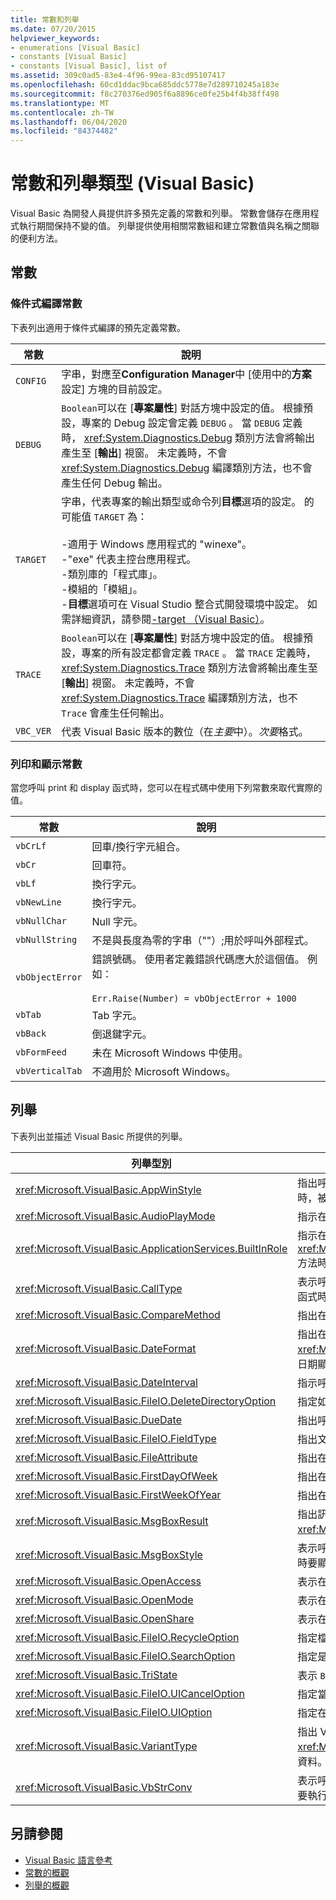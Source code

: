 ```yaml
---
title: 常數和列舉
ms.date: 07/20/2015
helpviewer_keywords:
- enumerations [Visual Basic]
- constants [Visual Basic]
- constants [Visual Basic], list of
ms.assetid: 309c0ad5-83e4-4f96-99ea-83cd95107417
ms.openlocfilehash: 60cd1ddac9bca685ddc5778e7d289710245a183e
ms.sourcegitcommit: f8c270376ed905f6a8896ce0fe25b4f4b38ff498
ms.translationtype: MT
ms.contentlocale: zh-TW
ms.lasthandoff: 06/04/2020
ms.locfileid: "84374482"
---
```

# <a name="constants-and-enumerations-visual-basic"></a>常數和列舉類型 (Visual Basic)

Visual Basic 為開發人員提供許多預先定義的常數和列舉。 常數會儲存在應用程式執行期間保持不變的值。 列舉提供使用相關常數組和建立常數值與名稱之關聯的便利方法。  
  
## <a name="constants"></a>常數  
  
### <a name="conditional-compilation-constants"></a>條件式編譯常數  

 下表列出適用于條件式編譯的預先定義常數。  
  
|**常數**|**說明**|  
|---|---|  
|`CONFIG`|字串，對應至**Configuration Manager**中 [使用中的**方案**設定] 方塊的目前設定。|  
|`DEBUG`|`Boolean`可以在 [**專案屬性**] 對話方塊中設定的值。 根據預設，專案的 Debug 設定會定義 `DEBUG` 。 當 `DEBUG` 定義時， <xref:System.Diagnostics.Debug> 類別方法會將輸出產生至 [**輸出**] 視窗。 未定義時，不會 <xref:System.Diagnostics.Debug> 編譯類別方法，也不會產生任何 Debug 輸出。|  
|`TARGET`|字串，代表專案的輸出類型或命令列**目標**選項的設定。 的可能值 `TARGET` 為：<br /><br /> -適用于 Windows 應用程式的 "winexe"。<br />-"exe" 代表主控台應用程式。<br />-類別庫的「程式庫」。<br />-模組的「模組」。<br />-**目標**選項可在 Visual Studio 整合式開發環境中設定。 如需詳細資訊，請參閱[-target （Visual Basic）](../reference/command-line-compiler/target.md)。|  
|`TRACE`|`Boolean`可以在 [**專案屬性**] 對話方塊中設定的值。 根據預設，專案的所有設定都會定義 `TRACE` 。 當 `TRACE` 定義時， <xref:System.Diagnostics.Trace> 類別方法會將輸出產生至 [**輸出**] 視窗。 未定義時，不會 <xref:System.Diagnostics.Trace> 編譯類別方法，也不 `Trace` 會產生任何輸出。|  
|`VBC_VER`|代表 Visual Basic 版本的數位（在*主要*中）。*次要*格式。|  
  
### <a name="print-and-display-constants"></a>列印和顯示常數  

 當您呼叫 print 和 display 函式時，您可以在程式碼中使用下列常數來取代實際的值。  
  
|**常數**|**說明**|  
|---|---|  
|`vbCrLf`|回車/換行字元組合。|  
|`vbCr`|回車符。|  
|`vbLf`|換行字元。|  
|`vbNewLine`|換行字元。|  
|`vbNullChar`|Null 字元。|  
|`vbNullString`|不是與長度為零的字串（""）;用於呼叫外部程式。|  
|`vbObjectError`|錯誤號碼。 使用者定義錯誤代碼應大於這個值。 例如：<br /><br /> `Err.Raise(Number) = vbObjectError + 1000`|  
|`vbTab`|Tab 字元。|  
|`vbBack`|倒退鍵字元。|  
|`vbFormFeed`|未在 Microsoft Windows 中使用。|  
|`vbVerticalTab`|不適用於 Microsoft Windows。|  
  
## <a name="enumerations"></a>列舉  

 下表列出並描述 Visual Basic 所提供的列舉。  
  
|列舉型別|Description|  
|---|---|  
|<xref:Microsoft.VisualBasic.AppWinStyle>|指出呼叫 <xref:Microsoft.VisualBasic.Interaction.Shell%2A> 函式時，被叫用之程式所使用的視窗樣式。|  
|<xref:Microsoft.VisualBasic.AudioPlayMode>|指示在呼叫音效方法時要如何播放聲音。|  
|<xref:Microsoft.VisualBasic.ApplicationServices.BuiltInRole>|指示在呼叫 <xref:Microsoft.VisualBasic.ApplicationServices.User.IsInRole%2A> 方法時，要檢查的角色類型。|  
|<xref:Microsoft.VisualBasic.CallType>|表示呼叫 <xref:Microsoft.VisualBasic.Interaction.CallByName%2A> 函式時所叫用的程序類型。|  
|<xref:Microsoft.VisualBasic.CompareMethod>|指出在呼叫比較函式時字串的比較方式。|  
|<xref:Microsoft.VisualBasic.DateFormat>|指出在呼叫 <xref:Microsoft.VisualBasic.Strings.FormatDateTime%2A> 函式時的日期顯示方式。|  
|<xref:Microsoft.VisualBasic.DateInterval>|指示呼叫日期相關函式時，如何決定日期間隔並將其格式化。|  
|<xref:Microsoft.VisualBasic.FileIO.DeleteDirectoryOption>|指定如果要刪除的目錄內包含檔案或目錄時，應該要如何處理。|  
|<xref:Microsoft.VisualBasic.DueDate>|指出呼叫帳務處理方法時的付款到期日。|  
|<xref:Microsoft.VisualBasic.FileIO.FieldType>|指出文字欄位是分隔的，還是固定寬度。|  
|<xref:Microsoft.VisualBasic.FileAttribute>|指出在呼叫檔案存取函式時所要使用的檔案屬性 (Attribute)。|  
|<xref:Microsoft.VisualBasic.FirstDayOfWeek>|指出在呼叫日期相關的函式時，哪天是一週的第一天。|  
|<xref:Microsoft.VisualBasic.FirstWeekOfYear>|指出在呼叫日期相關函式時，哪一週是一年的第一週。|  
|<xref:Microsoft.VisualBasic.MsgBoxResult>|指出訊息方塊上按下了哪個按鈕，由 <xref:Microsoft.VisualBasic.Interaction.MsgBox%2A> 函式傳回。|  
|<xref:Microsoft.VisualBasic.MsgBoxStyle>|表示呼叫 <xref:Microsoft.VisualBasic.Interaction.MsgBox%2A> 函式時要顯示的按鈕。|  
|<xref:Microsoft.VisualBasic.OpenAccess>|表示在呼叫檔案存取函式時，要如何開啟檔案。|  
|<xref:Microsoft.VisualBasic.OpenMode>|表示在呼叫檔案存取函式時，要如何開啟檔案。|  
|<xref:Microsoft.VisualBasic.OpenShare>|表示在呼叫檔案存取函式時，要如何開啟檔案。|  
|<xref:Microsoft.VisualBasic.FileIO.RecycleOption>|指定檔案要永久刪除或放在 [資源回收筒] 中。|  
|<xref:Microsoft.VisualBasic.FileIO.SearchOption>|指定是否要搜尋全部或僅搜尋最上層目錄。|  
|<xref:Microsoft.VisualBasic.TriState>|表示 `Boolean` 值，或在呼叫數位格式函數時是否應該使用預設值。|  
|<xref:Microsoft.VisualBasic.FileIO.UICancelOption>|指定當使用者在作業期間按一下 [**取消**] 時應該執行的動作。|  
|<xref:Microsoft.VisualBasic.FileIO.UIOption>|指定在複製、刪除或移動檔案或目錄時，是否要顯示進度對話方塊。|  
|<xref:Microsoft.VisualBasic.VariantType>|指出 Variant 物件的型別，並由 <xref:Microsoft.VisualBasic.Information.VarType%2A> 函式傳回相關資料。|  
|<xref:Microsoft.VisualBasic.VbStrConv>|表示呼叫 <xref:Microsoft.VisualBasic.Strings.StrConv%2A> 函式時要執行的轉換類型。|  
  
## <a name="see-also"></a>另請參閱

- [Visual Basic 語言參考](index.md)
- [常數的概觀](../programming-guide/language-features/constants-enums/constants-overview.md)
- [列舉的概觀](../programming-guide/language-features/constants-enums/enumerations-overview.md)
